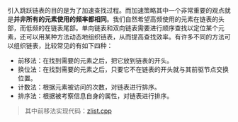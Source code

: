 引入跳跃链表的目的是为了加速查找过程。而加速策略其中一个非常重要的观点就是**并非所有的元素使用的频率都相同**。我们自然希望高频使用的元素在链表的头部，而低频的在链表尾部。单向链表和双向链表需要进行顺序查找以定位某个元素，还可以用某种方法动态地组织链表，从而提高查找效率。有许多不同的方法可以组织链表，比较常见的有如下四种：
- 前移法：在找到需要的元素之后，把它放到链表的开头。
- 换位法：在找到需要的元素之后，只要它不在链表的开头就与其前驱节点交换位置。
- 计数法：根据元素被访问的次数，对链表进行排序。
- 排序法：根据被考察信息自身的属性，对链表进行排序。


>其中前移法实现代码：[zlist.cpp](./zlist.cpp)
